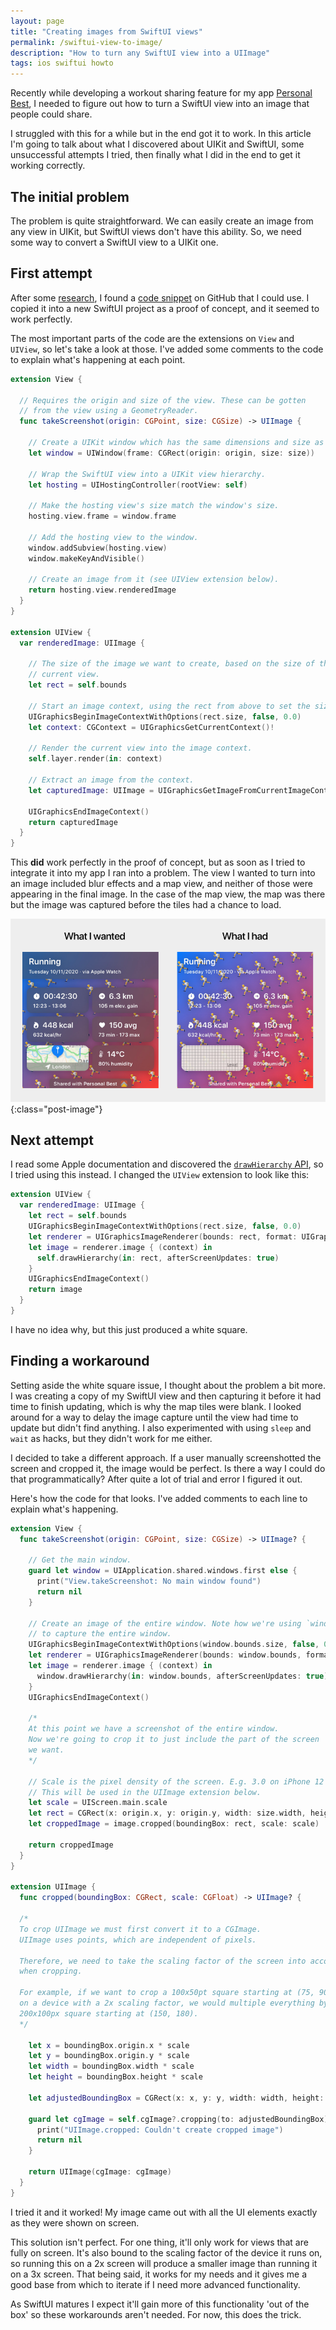 ```yaml
---
layout: page
title: "Creating images from SwiftUI views"
permalink: /swiftui-view-to-image/
description: "How to turn any SwiftUI view into a UIImage"
tags: ios swiftui howto
---
```


Recently while developing a workout sharing feature for my app [Personal Best](/personal-best), I needed to figure out how to turn a SwiftUI view into an image that people could share.

I struggled with this for a while but in the end got it to work. In this article I'm going to talk about what I discovered about UIKit and SwiftUI, some unsuccessful attempts I tried, then finally what I did in the end to get it working correctly.

## The initial problem

The problem is quite straightforward. We can easily create an image from any view in UIKit, but SwiftUI views don't have this ability. So, we need some way to convert a SwiftUI view to a UIKit one.

## First attempt

After some [research](https://stackoverflow.com), I found a [code snippet](https://gist.github.com/SatoTakeshiX/39e111aa93f896e58c74fdc13d19ba0a) on GitHub that I could use. I copied it into a new SwiftUI project as a proof of concept, and it seemed to work perfectly.

The most important parts of the code are the extensions on `View` and `UIView`, so let's take a look at those. I've added some comments to the code to explain what's happening at each point.

```swift
extension View {

  // Requires the origin and size of the view. These can be gotten
  // from the view using a GeometryReader.
  func takeScreenshot(origin: CGPoint, size: CGSize) -> UIImage {

    // Create a UIKit window which has the same dimensions and size as the SwiftUI view.
    let window = UIWindow(frame: CGRect(origin: origin, size: size))

    // Wrap the SwiftUI view into a UIKit view hierarchy.
    let hosting = UIHostingController(rootView: self)

    // Make the hosting view's size match the window's size.
    hosting.view.frame = window.frame

    // Add the hosting view to the window.
    window.addSubview(hosting.view)
    window.makeKeyAndVisible()

    // Create an image from it (see UIView extension below).
    return hosting.view.renderedImage
  }
}

extension UIView {
  var renderedImage: UIImage {

    // The size of the image we want to create, based on the size of the
    // current view.
    let rect = self.bounds

    // Start an image context, using the rect from above to set the size.
    UIGraphicsBeginImageContextWithOptions(rect.size, false, 0.0)
    let context: CGContext = UIGraphicsGetCurrentContext()!

    // Render the current view into the image context.
    self.layer.render(in: context)

    // Extract an image from the context.
    let capturedImage: UIImage = UIGraphicsGetImageFromCurrentImageContext()!

    UIGraphicsEndImageContext()
    return capturedImage
  }
}
```

This **did** work perfectly in the proof of concept, but as soon as I tried to integrate it into my app I ran into a problem. The view I wanted to turn into an image included blur effects and a map view, and neither of those were appearing in the final image. In the case of the map view, the map was there but the image was captured before the tiles had a chance to load.

![Two screenshots, one showing the desired state and one showing how it didn't work](/assets/post-images/screenshot-expectation-vs-reality.png){:class="post-image"}

## Next attempt

I read some Apple documentation and discovered the [`drawHierarchy` API](https://developer.apple.com/documentation/uikit/uiview/1622589-drawhierarchy), so I tried using this instead. I changed the `UIView` extension to look like this:

```swift
extension UIView {
  var renderedImage: UIImage {
    let rect = self.bounds
    UIGraphicsBeginImageContextWithOptions(rect.size, false, 0.0)
    let renderer = UIGraphicsImageRenderer(bounds: rect, format: UIGraphicsImageRendererFormat())
    let image = renderer.image { (context) in
      self.drawHierarchy(in: rect, afterScreenUpdates: true)
    }
    UIGraphicsEndImageContext()
    return image
  }
}
```

I have no idea why, but this just produced a white square.

## Finding a workaround

Setting aside the white square issue, I thought about the problem a bit more. I was creating a copy of my SwiftUI view and then capturing it before it had time to finish updating, which is why the map tiles were blank. I looked around for a way to delay the image capture until the view had time to update but didn't find anything. I also experimented with using `sleep` and `wait` as hacks, but they didn't work for me either.

I decided to take a different approach. If a user manually screenshotted the screen and cropped it, the image would be perfect. Is there a way I could do that programmatically? After quite a lot of trial and error I figured it out.

Here's how the code for that looks. I've added comments to each line to explain what's happening.

```swift
extension View {
  func takeScreenshot(origin: CGPoint, size: CGSize) -> UIImage? {

    // Get the main window.
    guard let window = UIApplication.shared.windows.first else {
      print("View.takeScreenshot: No main window found")
      return nil
    }

    // Create an image of the entire window. Note how we're using `window.bounds` for this
    // to capture the entire window.
    UIGraphicsBeginImageContextWithOptions(window.bounds.size, false, 0.0)
    let renderer = UIGraphicsImageRenderer(bounds: window.bounds, format: UIGraphicsImageRendererFormat())
    let image = renderer.image { (context) in
      window.drawHierarchy(in: window.bounds, afterScreenUpdates: true)
    }
    UIGraphicsEndImageContext()

    /*
    At this point we have a screenshot of the entire window.
    Now we're going to crop it to just include the part of the screen
    we want.
    */

    // Scale is the pixel density of the screen. E.g. 3.0 on iPhone 12 Pro which has a 3x display.
    // This will be used in the UIImage extension below.
    let scale = UIScreen.main.scale
    let rect = CGRect(x: origin.x, y: origin.y, width: size.width, height: size.height)
    let croppedImage = image.cropped(boundingBox: rect, scale: scale)

    return croppedImage
  }
}

extension UIImage {
  func cropped(boundingBox: CGRect, scale: CGFloat) -> UIImage? {

  /*
  To crop UIImage we must first convert it to a CGImage.
  UIImage uses points, which are independent of pixels.

  Therefore, we need to take the scaling factor of the screen into account
  when cropping.

  For example, if we want to crop a 100x50pt square starting at (75, 90) from a UIImage
  on a device with a 2x scaling factor, we would multiple everything by 2 and crop a
  200x100px square starting at (150, 180).
  */

    let x = boundingBox.origin.x * scale
    let y = boundingBox.origin.y * scale
    let width = boundingBox.width * scale
    let height = boundingBox.height * scale

    let adjustedBoundingBox = CGRect(x: x, y: y, width: width, height: height)

    guard let cgImage = self.cgImage?.cropping(to: adjustedBoundingBox) else {
      print("UIImage.cropped: Couldn't create cropped image")
      return nil
    }

    return UIImage(cgImage: cgImage)
  }
}
```

I tried it and it worked! My image came out with all the UI elements exactly as they were shown on screen.

This solution isn't perfect. For one thing, it'll only work for views that are fully on screen. It's also bound to the scaling factor of the device it runs on, so running this on a 2x screen will produce a smaller image than running it on a 3x screen. That being said, it works for my needs and it gives me a good base from which to iterate if I need more advanced functionality.

As SwiftUI matures I expect it'll gain more of this functionality 'out of the box' so these workarounds aren't needed. For now, this does the trick.